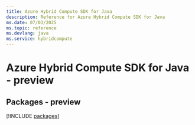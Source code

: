 ```yaml
---
title: Azure Hybrid Compute SDK for Java
description: Reference for Azure Hybrid Compute SDK for Java
ms.date: 07/03/2025
ms.topic: reference
ms.devlang: java
ms.service: hybridcompute
---
```

# Azure Hybrid Compute SDK for Java - preview
## Packages - preview
[!INCLUDE [packages](hybrid-compute-index.md)]